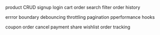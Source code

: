 product
    CRUD
signup login
cart
order
search filter
order history

errror boundary
debouncing
throttling
pagination
pperformance hooks



coupon
order cancel
payment
share
wishlist
order tracking
